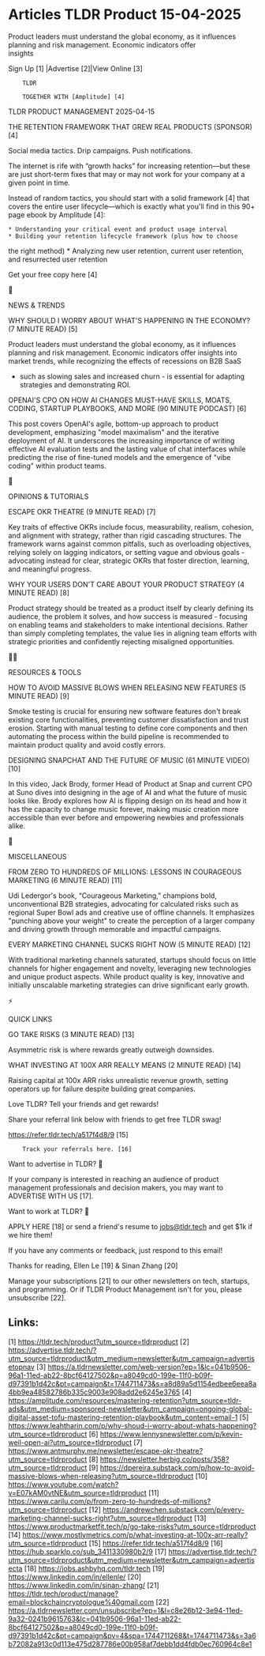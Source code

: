 # Articles TLDR Product 15-04-2025

Product leaders must understand the global economy, as it influences
planning and risk management. Economic indicators offer
insights ‌ ‌ ‌ ‌ ‌ ‌ ‌ ‌ ‌ ‌ ‌ ‌ ‌ ‌ ‌ ‌ ‌ ‌ ‌ ‌ ‌ ‌ ‌ ‌ ‌ ‌  ‌ ‌ ‌ ‌ ‌ ‌ ‌ ‌ ‌ ‌ ‌ ‌ ‌ ‌ ‌ ‌ ‌ ‌ ‌ ‌ ‌ ‌ ‌ ‌ ‌ ‌ 


 Sign Up [1] |Advertise [2]|View Online [3] 

		TLDR

		TOGETHER WITH [Amplitude] [4]

TLDR PRODUCT MANAGEMENT 2025-04-15

 THE RETENTION FRAMEWORK THAT GREW REAL PRODUCTS (SPONSOR) [4] 

 Social media tactics. Drip campaigns. Push notifications.

The internet is rife with “growth hacks” for increasing
retention—but these are just short-term fixes that may or may not
work for your company at a given point in time.

Instead of random tactics, you should start with a solid framework [4]
that covers the entire user lifecycle—which is exactly what you'll
find in this 90+ page ebook by Amplitude [4]:

 	* Understanding your critical event and product usage interval
 	* Building your retention lifecycle framework (plus how to choose
the right method)
 	* Analyzing new user retention, current user retention, and
resurrected user retention

Get your free copy here [4]

📱 

NEWS & TRENDS

 WHY SHOULD I WORRY ABOUT WHAT'S HAPPENING IN THE ECONOMY? (7 MINUTE
READ) [5] 

 Product leaders must understand the global economy, as it influences
planning and risk management. Economic indicators offer insights into
market trends, while recognizing the effects of recessions on B2B SaaS
- such as slowing sales and increased churn - is essential for
adapting strategies and demonstrating ROI. 

 OPENAI'S CPO ON HOW AI CHANGES MUST-HAVE SKILLS, MOATS, CODING,
STARTUP PLAYBOOKS, AND MORE (90 MINUTE PODCAST) [6] 

 This post covers OpenAI's agile, bottom-up approach to product
development, emphasizing "model maximalism" and the iterative
deployment of AI. It underscores the increasing importance of writing
effective AI evaluation tests and the lasting value of chat interfaces
while predicting the rise of fine-tuned models and the emergence of
"vibe coding" within product teams. 

🚀 

OPINIONS & TUTORIALS

 ESCAPE OKR THEATRE (9 MINUTE READ) [7] 

 Key traits of effective OKRs include focus, measurability, realism,
cohesion, and alignment with strategy, rather than rigid cascading
structures. The framework warns against common pitfalls, such as
overloading objectives, relying solely on lagging indicators, or
setting vague and obvious goals - advocating instead for clear,
strategic OKRs that foster direction, learning, and meaningful
progress. 

 WHY YOUR USERS DON'T CARE ABOUT YOUR PRODUCT STRATEGY (4 MINUTE READ)
[8] 

 Product strategy should be treated as a product itself by clearly
defining its audience, the problem it solves, and how success is
measured - focusing on enabling teams and stakeholders to make
intentional decisions. Rather than simply completing templates, the
value lies in aligning team efforts with strategic priorities and
confidently rejecting misaligned opportunities. 

🧑‍💻 

RESOURCES & TOOLS

 HOW TO AVOID MASSIVE BLOWS WHEN RELEASING NEW FEATURES (5 MINUTE
READ) [9] 

 Smoke testing is crucial for ensuring new software features don't
break existing core functionalities, preventing customer
dissatisfaction and trust erosion. Starting with manual testing to
define core components and then automating the process within the
build pipeline is recommended to maintain product quality and avoid
costly errors. 

 DESIGNING SNAPCHAT AND THE FUTURE OF MUSIC (61 MINUTE VIDEO) [10] 

 In this video, Jack Brody, former Head of Product at Snap and current
CPO at Suno dives into designing in the age of AI and what the future
of music looks like. Brody explores how AI is flipping design on its
head and how it has the capacity to change music forever, making music
creation more accessible than ever before and empowering newbies and
professionals alike. 

🎁 

MISCELLANEOUS

 FROM ZERO TO HUNDREDS OF MILLIONS: LESSONS IN COURAGEOUS MARKETING (6
MINUTE READ) [11] 

 Udi Ledergor's book, “Courageous Marketing,” champions bold,
unconventional B2B strategies, advocating for calculated risks such as
regional Super Bowl ads and creative use of offline channels. It
emphasizes "punching above your weight" to create the perception of a
larger company and driving growth through memorable and impactful
campaigns. 

 EVERY MARKETING CHANNEL SUCKS RIGHT NOW (5 MINUTE READ) [12] 

 With traditional marketing channels saturated, startups should focus
on little channels for higher engagement and novelty, leveraging new
technologies and unique product aspects. While product quality is key,
innovative and initially unscalable marketing strategies can drive
significant early growth. 

⚡ 

QUICK LINKS

 GO TAKE RISKS (3 MINUTE READ) [13] 

 Asymmetric risk is where rewards greatly outweigh downsides. 

 WHAT INVESTING AT 100X ARR REALLY MEANS (2 MINUTE READ) [14] 

 Raising capital at 100x ARR risks unrealistic revenue growth, setting
operators up for failure despite building great companies. 

Love TLDR? Tell your friends and get rewards!

 Share your referral link below with friends to get free TLDR swag! 

 https://refer.tldr.tech/a517f4d8/9 [15] 

		Track your referrals here. [16]

Want to advertise in TLDR? 📰

 If your company is interested in reaching an audience of product
management professionals and decision makers, you may want to
ADVERTISE WITH US [17]. 

Want to work at TLDR? 💼

 APPLY HERE [18] or send a friend's resume to jobs@tldr.tech and get
$1k if we hire them! 

 If you have any comments or feedback, just respond to this email! 

Thanks for reading, 
Ellen Le [19] & Sinan Zhang [20] 

 Manage your subscriptions [21] to our other newsletters on tech,
startups, and programming. Or if TLDR Product Management isn't for
you, please unsubscribe [22]. 

 

Links:
------
[1] https://tldr.tech/product?utm_source=tldrproduct
[2] https://advertise.tldr.tech/?utm_source=tldrproduct&utm_medium=newsletter&utm_campaign=advertisetopnav
[3] https://a.tldrnewsletter.com/web-version?ep=1&lc=041b9506-96a1-11ed-ab22-8bcf64127502&p=a8049cd0-199e-11f0-b09f-d97391b1d42c&pt=campaign&t=1744711473&s=a8d89a5d1154edbee6eea8a4bb9ea48582786b335c9003e908add2e6245e3765
[4] https://amplitude.com/resources/mastering-retention?utm_source=tldr-ads&utm_medium=sponsored-newsletter&utm_campaign=ongoing-global-digital-asset-tofu-mastering-retention-playbook&utm_content=email-1
[5] https://www.leahtharin.com/p/why-shoud-i-worry-about-whats-happening?utm_source=tldrproduct
[6] https://www.lennysnewsletter.com/p/kevin-weil-open-ai?utm_source=tldrproduct
[7] https://www.antmurphy.me/newsletter/escape-okr-theatre?utm_source=tldrproduct
[8] https://newsletter.herbig.co/posts/358?utm_source=tldrproduct
[9] https://dpereira.substack.com/p/how-to-avoid-massive-blows-when-releasing?utm_source=tldrproduct
[10] https://www.youtube.com/watch?v=E07kAM0vtNE&utm_source=tldrproduct
[11] https://www.carilu.com/p/from-zero-to-hundreds-of-millions?utm_source=tldrproduct
[12] https://andrewchen.substack.com/p/every-marketing-channel-sucks-right?utm_source=tldrproduct
[13] https://www.productmarketfit.tech/p/go-take-risks?utm_source=tldrproduct
[14] https://www.mostlymetrics.com/p/what-investing-at-100x-arr-really?utm_source=tldrproduct
[15] https://refer.tldr.tech/a517f4d8/9
[16] https://hub.sparklp.co/sub_3411330980b2/9
[17] https://advertise.tldr.tech/?utm_source=tldrproduct&utm_medium=newsletter&utm_campaign=advertisecta
[18] https://jobs.ashbyhq.com/tldr.tech
[19] https://www.linkedin.com/in/ellenle/
[20] https://www.linkedin.com/in/sinan-zhang/
[21] https://tldr.tech/product/manage?email=blockchaincryptologue%40gmail.com
[22] https://a.tldrnewsletter.com/unsubscribe?ep=1&l=c8e26b12-3e94-11ed-9a32-0241b9615763&lc=041b9506-96a1-11ed-ab22-8bcf64127502&p=a8049cd0-199e-11f0-b09f-d97391b1d42c&pt=campaign&pv=4&spa=1744711268&t=1744711473&s=3a6b72082a913c0d113e475d287786e00b958af7debb1dd4fdb0ec760964c8e1